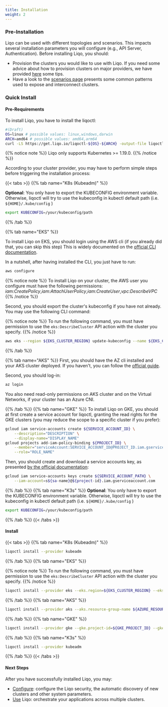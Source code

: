 ```yaml
---
title: Installation 
weight: 2
---
```


### Pre-Installation

Liqo can be used with different topologies and scenarios. This impacts several installation parameters you will configure (e.g., API Server, Authentication).
Before installing Liqo, you should:
* Provision the clusters you would like to use with Liqo. If you need some advice about how to provision clusters on major providers, we have provided [here](./platforms/) some tips.
* Have a look to the [scenarios page](Advanced/_index.md) presents some common patterns used to expose and interconnect clusters.

### Quick Install

#### Pre-Requirements

To install Liqo, you have to install the liqoctl:

```bash
#(Draft)
OS=linux # possible values: linux,windows,darwin
ARCH=amd64 # possible values: amd64,arm64 
curl -LS https://get.liqo.io/liqoctl-${OS}-${ARCH} -output-file liqoctl && chmod +x liqoctl && sudo cp liqoctl /usr/bin/liqoctl
```

{{% notice note %}}
Liqo only supports Kubernetes >= 1.19.0.
{{% /notice %}}

According to your cluster provider, you may have to perform simple steps before triggering the installation process:

{{< tabs >}}
{{% tab name="K8s (Kubeadm)" %}}

**Optional**: You only have to export the KUBECONFIG environment variable. 
Otherwise, liqoctl will try to use the kubeconfig in kubectl default path (i.e. `${HOME}/.kube/config` )

```bash
export KUBECONFIG=/your/kubeconfig/path
```

{{% /tab %}}

{{% tab name="EKS" %}}

To install Liqo on EKS, you should login using the AWS cli (if you already did that, you can skip this step)
This is widely documented on the [official CLI documentation](https://docs.aws.amazon.com/cli/latest/userguide/cli-configure-quickstart.html).

In a nutshell, after having installed the CLI, you just have to run:
```bash
aws configure
```

{{% notice note %}}
To install Liqo on your cluster, the AWS user you configure must have the following permissions: *iam:CreatePolicy*,*iam:AttachUserPolicy*,*iam:CreateUser*,*vpc:DescribeVPC*
{{% /notice %}}

Second, you should export the cluster's kubeconfig if you have not already. You may use the following CLI command:

{{% notice note %}}
To run the following command, you must have permission to use the `eks:DescribeCluster` API action with the cluster you specify.
{{% /notice %}}

```bash
aws eks --region ${EKS_CLUSTER_REGION} update-kubeconfig --name ${EKS_CLUSTER_NAME}
```
{{% /tab %}}

{{% tab name="AKS" %}}
First, you should have the AZ cli installed and your AKS cluster deployed. If you haven't, you can follow the [official guide](https://docs.microsoft.com/en-us/cli/azure/install-azure-cli).

Second, you should log-in:
```bash
az login
```

You also need read-only permissions on AKS cluster and on the Virtual Networks, if your cluster has an Azure CNI.

{{% /tab %}}
{{% tab name="GKE" %}}
To install Liqo on GKE, you should at first create a service account for liqoctl, granting the read rights for the GKE clusters (you may reduce the scope to a specific cluster if you prefer):

```bash
gcloud iam service-accounts create ${SERVICE_ACCOUNT_ID} \
    --description="DESCRIPTION" \
    --display-name="DISPLAY_NAME"
gcloud projects add-iam-policy-binding ${PROJECT_ID} \
    --member="serviceAccount:SERVICE_ACCOUNT_ID@PROJECT_ID.iam.gserviceaccount.com" \
    --role="ROLE_NAME"
```

Then, you should create and download a service accounts key, as presented [by the official documentation](https://cloud.google.com/iam/docs/creating-managing-service-account-keys#creating_service_account_keys):
```bash
gcloud iam service-accounts keys create ${SERVICE_ACCOUNT_PATH} \
    --iam-account=s${sa-name}@${project-id}.iam.gserviceaccount.com
```

{{% /tab %}}
{{% tab name="K3s" %}}
**Optional**: You only have to export the KUBECONFIG environment variable.
Otherwise, liqoctl will try to use the kubeconfig in kubectl default path (i.e. `${HOME}/.kube/config` )

```bash
export KUBECONFIG=/your/kubeconfig/path
```
{{% /tab %}}
{{< /tabs >}}

#### Install

{{< tabs >}}
{{% tab name="K8s (Kubeadm)" %}}
```bash
liqoctl install --provider kubeadm
```
{{% /tab %}}
{{% tab name="EKS" %}}

{{% notice note %}}
To run the following command, you must have permission to use the `eks:DescribeCluster` API action with the cluster you specify.
{{% /notice %}}

```bash
liqoctl install --provider eks --eks.region=${EKS_CLUSTER_REGION} --eks.cluster-name=${EKS_CLUSTER_NAME} 
```
{{% /tab %}}
{{% tab name="AKS" %}}
```bash
liqoctl install --provider aks --aks.resource-group-name ${AZURE_RESOURCE_GROUP} --aks.resource-name ${AZURE_RESOURCE_NAME} --aks.subscription-id ${AZURE_SUBSCRIPTION_ID}"
```
{{% /tab %}}
{{% tab name="GKE" %}}
```bash
liqoctl install --provider gke --gke.project-id=${GKE_PROJECT_ID} --gke.cluster-id=${GKE_CLUSTER_ID} --gke.zone=${GKE_CLUSTER_ZONE} --gke.credentials-path=${SERVICE_ACCOUNT_PATH}
```
{{% /tab %}}
{{% tab name="K3s" %}}
```bash
liqoctl install --provider kubeadm
```
{{% /tab %}}
{{< /tabs >}}

#### Next Steps

After you have successfully installed Liqo, you may:

* [Configure](/user/configure): configure the Liqo security, the automatic discovery of new clusters and other system parameters.
* [Use](/user/use) Liqo: orchestrate your applications across multiple clusters.
